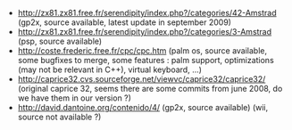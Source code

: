   * http://zx81.zx81.free.fr/serendipity/index.php?/categories/42-Amstrad (gp2x, source available, latest update in september 2009)
  * http://zx81.zx81.free.fr/serendipity/index.php?/categories/3-Amstrad (psp, source available)
  * http://coste.frederic.free.fr/cpc/cpc.htm (palm os, source available, some bugfixes to merge, some features : palm support, optimizations (may not be relevant in C++), virtual keyboard, ...)
  * http://caprice32.cvs.sourceforge.net/viewvc/caprice32/caprice32/ (original caprice 32, seems there are some commits from june 2008, do we have them in our version ?)
  * http://david.dantoine.org/contenido/4/ (gp2x, source available) (wii, source not available ?)